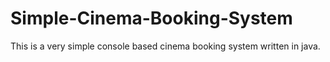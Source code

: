 Simple-Cinema-Booking-System
============================

This is a very simple console based cinema booking system written in java.


